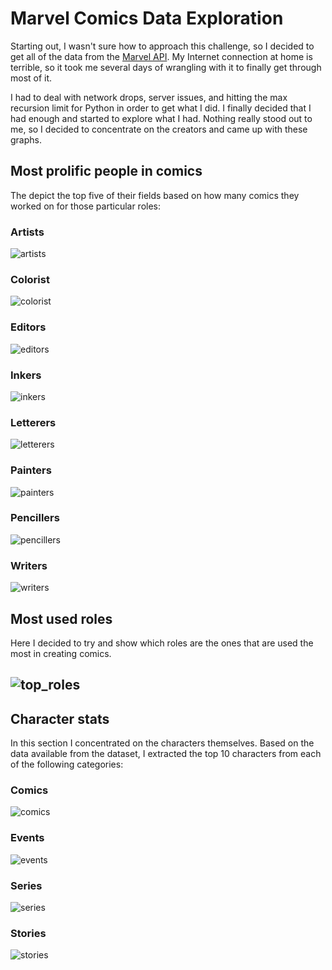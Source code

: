 # Marvel Comics Data Exploration

Starting out, I wasn't sure how to approach this challenge, so I decided to get all of the data from the [Marvel API](https://developer.marvel.com/). My Internet connection at home is terrible, so it took me several days of wrangling with it to finally get through most of it.

I had to deal with network drops, server issues, and hitting the max recursion limit for Python in order to get what I did. I finally decided that I had enough and started to explore what I had. Nothing really stood out to me, so I decided to concentrate on the creators and came up with these graphs.

## Most prolific people in comics

The depict the top five of their fields based on how many comics they worked on for those particular roles:

### Artists
![artists](img/artists.png)

### Colorist
![colorist](img/colorists.png)

### Editors
![editors](img/editors.png)

### Inkers
![inkers](img/inkers.png)

### Letterers
![letterers](img/letterers.png)

### Painters
![painters](img/painters.png)

### Pencillers
![pencillers](img/pencillers.png)

### Writers
![writers](img/writers.png)

## Most used roles

Here I decided to try and show which roles are the ones that are used the most in creating comics.

![top_roles](img/top_roles.png)
---

## Character stats
In this section I concentrated on the characters themselves. Based on the data available from the dataset, I extracted the top 10 characters from each of the following categories:

### Comics
![comics](img/comics.png)

### Events
![events](img/events.png)

### Series
![series](img/series.png)

### Stories
![stories](img/stories.png)
